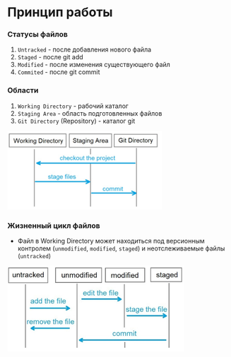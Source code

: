 # Принцип работы


<!-- xxxxxxxxxxxxxxxxxxxxxxxxxxxxxxxxxxxxxxxxxxxxxxxxxxxxxxx -->
### Статусы файлов
<!-- xxxxxxxxxxxxxxxxxxxxxxxxxxxxxxxxxxxxxxxxxxxxxxxxxxxxxxx -->
1. `Untracked` - после добавления нового файла
2. `Staged` - после git add
3. `Modified` - после изменения существующего файл
4. `Commited` - после git commit


<!-- xxxxxxxxxxxxxxxxxxxxxxxxxxxxxxxxxxxxxxxxxxxxxxxxxxxxxxx -->
### Области
<!-- xxxxxxxxxxxxxxxxxxxxxxxxxxxxxxxxxxxxxxxxxxxxxxxxxxxxxxx -->
1. `Working Directory` - рабочий каталог
2. `Staging Area` - область подготовленных файлов
3. `Git Directory` (Repository) - каталог git

<img src="../@img/local-operation.jpg" style="width: 350px" />


<!-- xxxxxxxxxxxxxxxxxxxxxxxxxxxxxxxxxxxxxxxxxxxxxxxxxxxxxxx -->
### Жизненный цикл файлов
<!-- xxxxxxxxxxxxxxxxxxxxxxxxxxxxxxxxxxxxxxxxxxxxxxxxxxxxxxx -->
- Файл в Working Directory может находиться под версионным контролем (`unmodified`, `modified`, `staged`) и неотслеживаемые файлы (`untracked`)

<img src="../@img/file-status-lifecycle.jpg" style="width: 400px" />
